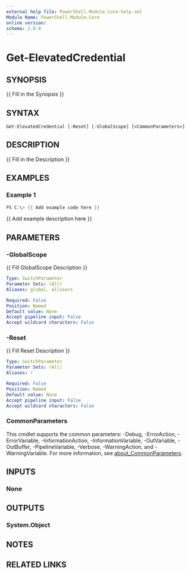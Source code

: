 ```yaml
---
external help file: PowerShell.Module.Core-help.xml
Module Name: PowerShell.Module.Core
online version:
schema: 2.0.0
---
```


# Get-ElevatedCredential

## SYNOPSIS
{{ Fill in the Synopsis }}

## SYNTAX

```
Get-ElevatedCredential [-Reset] [-GlobalScope] [<CommonParameters>]
```

## DESCRIPTION
{{ Fill in the Description }}

## EXAMPLES

### Example 1
```powershell
PS C:\> {{ Add example code here }}
```

{{ Add example description here }}

## PARAMETERS

### -GlobalScope
{{ Fill GlobalScope Description }}

```yaml
Type: SwitchParameter
Parameter Sets: (All)
Aliases: global, allusers

Required: False
Position: Named
Default value: None
Accept pipeline input: False
Accept wildcard characters: False
```

### -Reset
{{ Fill Reset Description }}

```yaml
Type: SwitchParameter
Parameter Sets: (All)
Aliases: r

Required: False
Position: Named
Default value: None
Accept pipeline input: False
Accept wildcard characters: False
```

### CommonParameters
This cmdlet supports the common parameters: -Debug, -ErrorAction, -ErrorVariable, -InformationAction, -InformationVariable, -OutVariable, -OutBuffer, -PipelineVariable, -Verbose, -WarningAction, and -WarningVariable. For more information, see [about_CommonParameters](http://go.microsoft.com/fwlink/?LinkID=113216).

## INPUTS

### None

## OUTPUTS

### System.Object
## NOTES

## RELATED LINKS
